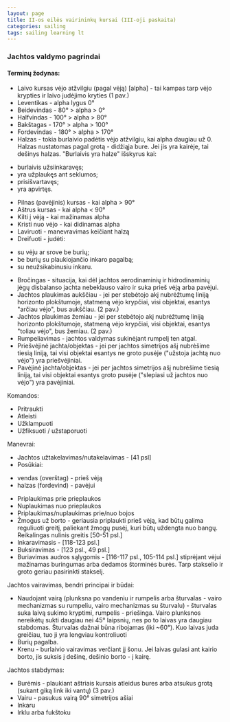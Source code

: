 ```yaml
---
layout: page
title: II-os eilės vairininkų kursai (III-oji paskaita)
categories: sailing
tags: sailing learning lt
---
```


### Jachtos valdymo pagrindai

#### Terminų žodynas:

- Laivo kursas vėjo atžvilgiu (pagal vėją) [alpha] - tai kampas tarp vėjo krypties ir laivo judėjimo kryties (1 pav.)
- Leventikas - alpha lygus 0°
- Beidevindas - 80° > alpha > 0°
- Halfvindas - 100° > alpha > 80°
- Bakštagas - 170° > alpha > 100°
- Fordevindas - 180° > alpha > 170°
- Halzas - tokia burlaivio padėtis vėjo atžvilgiu, kai alpha daugiau už 0. Halzas nustatomas pagal grotą - didžiąja bure. Jei jis yra kairėje, tai dešinys halzas. "Burlaivis yra halze" išskyrus kai:
* burlaivis užsiinkaravęs;
* yra užplaukęs ant seklumos;
* prisišvartavęs;
* yra apvirtęs.
- Pilnas (pavėjinis) kursas - kai alpha > 90°
- Aštrus kursas - kai alpha < 90°
- Kilti į vėją - kai mažinamas alpha
- Kristi nuo vėjo - kai didinamas alpha
- Laviruoti - manevravimas keičiant halzą
- Dreifuoti - judėti:
* su vėju ar srove be burių;
* be burių su plaukiojančio inkaro pagalbą;
* su neužsikabinusiu inkaru.
- Bročingas - situacija, kai dėl jachtos aerodinaminių ir hidrodinaminių jėgų disbalanso jachta nebeklauso vairo ir suka prieš vėją arba pavėjui.
- Jachtos plaukimas aukščiau - jei per stebėtojo akį nubrėžtumę liniją horizonto plokštumoje, statmeną vėjo krypčiai, visi objektai, esantys "arčiau vėjo", bus aukščiau. (2 pav.)
- Jachtos plaukimas žemiau - jei per stebėtojo akį nubrėžtumę liniją horizonto plokštumoje, statmeną vėjo krypčiai, visi objektai, esantys "toliau vėjo", bus žemiau. (2 pav.)
- Rumpeliavimas - jachtos valdymas sukinėjant rumpelį ten atgal.
- Priešvėjinė jachta/objektas - jei per jachtos simetrijos ašį nubrėšime tiesią liniją, tai visi objektai esantys ne groto pusėje ("užstoja jachtą nuo vėjo") yra priešvėjiniai.
- Pavėjinė jachta/objektas - jei per jachtos simetrijos ašį nubrėšime tiesią liniją, tai visi objektai esantys groto pusėje ("slepiasi už jachtos nuo vėjo") yra pavėjiniai.

Komandos:

- Pritraukti
- Atleisti
- Užklampuoti
- Užfiksuoti / užstaporuoti

Manevrai:

- Jachtos užtakelavimas/nutakelavimas - [41 psl]
- Posūkiai:
* vendas (overštag) - prieš vėją
* halzas (fordevind) - pavėjui
- Priplaukimas prie prieplaukos
- Nuplaukimas nuo prieplaukos
- Priplaukimas/nuplaukimas prie/nuo bojos
- Žmogus už borto - geriausia priplaukti prieš vėją, kad būtų galima reguliuoti greitį, paliekant žmogų pusėj, kuri būtų uždengta nuo bangų. Reikalingas nulinis greitis [50-51 psl.]
- Inkaravimasis - [118-123 psl.]
- Buksiravimas - [123 psl., 49 psl.]
- Buriavimas audros sąlygomis - [116-117 psl., 105-114 psl.] stiprėjant vėjui mažinamas buringumas arba dedamos štorminės burės. Tarp stakselio ir groto geriau pasirinkti stakselį.


Jachtos vairavimas, bendri principai ir būdai:

- Naudojant vairą (plunksna po vandeniu ir rumpelis arba šturvalas - vairo mechanizmas su rumpeliu, vairo mechanizmas su šturvalu) - šturvalas suka laivą sukimo kryptimi, rumpelis - priešinga. Vairo plunksnos nereikėtų sukti daugiau nei 45° laipsnių, nes po to laivas yra daugiau stabdomas. Šturvalas dažnai būna ribojamas (iki ~60°). Kuo laivas juda greičiau, tuo ji yra lengviau kontroliuoti
- Burių pagalba.
- Krenu - burlaivio vairavimas verčiant jį šonu. Jei laivas gulasi ant kairio borto, jis suksis į dešinę, dešinio borto - į kairę.

Jachtos stabdymas:

- Burėmis - plaukiant aštriais kursais atleidus bures arba atsukus grotą (sukant giką link iki vantų) (3 pav.)
- Vairu - pasukus vairą 90° simetrijos ašiai
- Inkaru
- Irklu arba fukštoku
